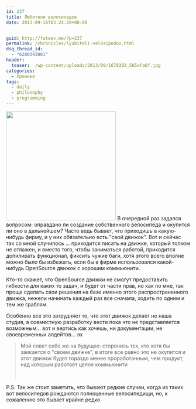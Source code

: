 ```yaml
---
id: 237
title: Любители велосипедов
date: 2013-09-16T03:24:20+00:00


guid: http://fateev.me/?p=237
permalink: /chronicles/lyubiteli-velosipedov.html
dsq_thread_id:
  - "6200343001"
header:
  teaser:  /wp-content/uploads/2013/09/1678303_565afa6f.jpg
categories:
  - Хроники
tags:
  - daily
  - philosophy
  - programming
---
```

<a href="http://fateev.me/wp-content/uploads/2013/09/1678303_565afa6f.jpg"><img class="alignleft size-medium wp-image-238" title="Велосипед" src="http://fateev.me/wp-content/uploads/2013/09/1678303_565afa6f-300x297.jpg" alt="" width="300" height="297" /></a>
В очередной раз задался вопросом: оправдано ли создание собственного велосипеда и окупится ли оно в дальнейшем? Часто ведь бывает, что приходишь в какую-нибудь фирму, и у них обязательно есть "свой движок". Вот и сейчас так со мной случилось ... приходится писать на движке, который толком не отлажен, и вместо того, чтобы заниматься работой, приходится допиливать функционал, фиксить чужие баги, хотя этого всего вполне можно было бы избежать, если бы в фирме использовался какой-нибудь OpenSource движок с хорошим коммьюнити.

Кто-то скажет, что OpenSource движки не смогут предоставить гибкости для каких то задач, и будет от части прав, но как по мне, так проще сделать свои решения на базе именно этого распространенного движка, нежели начинать каждый раз все сначала, ходить по одним и тем же граблям.

Особенно все это затрудняет то, что этот движок делает не наша студия, а совместную разработку вести пока что не представляется возможным... вот и вертись как хочешь, ни документации, не своевременных апдейтов... эх
<blockquote>Мой совет себе же на будущее: сторонись тех, кто хотя бы заикается о "своем движке", в итоге все равно это не окупится и этот движок будет гораздо менее проработанным, чем продукт, над которым работает целое коммьюнити

&nbsp;</blockquote>
P.S. Так же стоит заметить, что бывают редкие случаи, когда из таких вот велосипедов рождаются полноценные велосипедищи, но, к сожалению это бывает крайне редко